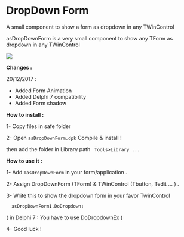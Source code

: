 # DropDown Form

A small component to show a form as dropdown in any TWinControl 



asDropDownForm is a very small component to show any TForm as dropdown in any TWinControl 


![](https://2.bp.blogspot.com/-QDcdJMBdpaY/WjHoyphRPWI/AAAAAAAAAXw/xntLSSNyJVgYCULH6USj60A0Kp4w2LzfgCLcBGAs/s1600/dd.gif)

**Changes :**

20/12/2017 : 
- Added Form Animation 
- Added Delphi 7 compatibility 
- Added Form shadow


**How to install :**

1- Copy files in safe folder

2- Open `asDropDownForm.dpk` Compile & install !
     
then add the folder in Library path
        `  Tools>Library ... `


**How to use it :**

1- Add `TasDropDownForm` in your form/application .

2- Assign DropDownForm (TForm) & TWinControl (Tbutton, Tedit ... ) .  

3- Write this to show the dropdown form in your favor TwinControl

`   asDropDownForm1.DoDropdown;   
`

   ( in Delphi 7 :  You have to use DoDropdownEx ) 

4- Good luck ! 




  

 
